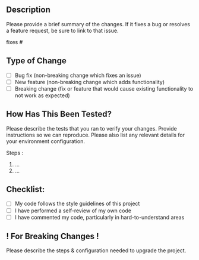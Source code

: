 ## Description

Please provide a brief summary of the changes. If it fixes a bug or resolves a feature request, be sure to link to that issue.

fixes #

## Type of Change

- [ ] Bug fix (non-breaking change which fixes an issue)
- [ ] New feature (non-breaking change which adds functionality)
- [ ] Breaking change (fix or feature that would cause existing functionality to not work as expected)

## How Has This Been Tested?

Please describe the tests that you ran to verify your changes. Provide instructions so we can reproduce. Please also list any relevant details for your environment configuration.

Steps : 

1. ...
2. ...

## Checklist:

- [ ] My code follows the style guidelines of this project
- [ ] I have performed a self-review of my own code
- [ ] I have commented my code, particularly in hard-to-understand areas

## ! For Breaking Changes ! 

Please describe the steps & configuration needed to upgrade the project. 
